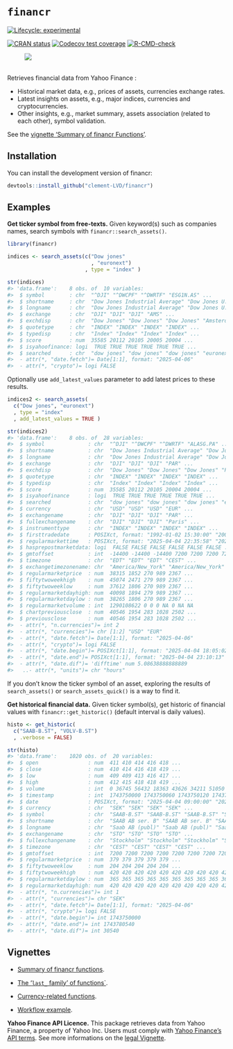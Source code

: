 
# `financr`

<!-- badges: start -->

[![Lifecycle:
experimental](https://img.shields.io/badge/lifecycle-experimental-orange.svg)](https://lifecycle.r-lib.org/articles/stages.html#experimental)

[![CRAN
status](https://www.r-pkg.org/badges/version/financr)](https://CRAN.R-project.org/package=financr)
[![Codecov test
coverage](https://codecov.io/gh/Clement-LVD/financr/graph/badge.svg)](https://app.codecov.io/gh/Clement-LVD/financr)
[![R-CMD-check](https://github.com/Clement-LVD/financr/actions/workflows/R-CMD-check.yaml/badge.svg)](https://github.com/Clement-LVD/financr/actions/workflows/R-CMD-check.yaml)
<!-- badges: end -->

<figure>
<img
src="https://img.shields.io/badge/Package-bold?style=flat&amp;logoColor=black&amp;logoSize=2&amp;label=R&amp;labelColor=black&amp;color=green"
alt=" " />
<figcaption aria-hidden="true"> </figcaption>
</figure>

Retrieves financial data from Yahoo Finance :

- Historical market data, e.g., prices of assets, currencies exchange
  rates.
- Latest insights on assets, e.g., major indices, currencies and
  cryptocurrencies.
- Other insights, e.g., market summary, assets association (related to
  each other), symbol validation.

See the [vignette ‘Summary of financr
Functions’](https://clement-lvd.github.io/financr/articles/Functions_summary.html).

## Installation

You can install the development version of financr:

``` r
devtools::install_github("clement-LVD/financr")
```

## Examples

**Get ticker symbol from free-texts.** Given keyword(s) such as
companies names, search symbols with `financr::search_assets()`.

``` r
library(financr)

indices <- search_assets(c("Dow jones"
                           , "euronext")
                         , type = "index" )

str(indices)
#> 'data.frame':    8 obs. of  10 variables:
#>  $ symbol        : chr  "^DJI" "^DWCPF" "^DWRTF" "ESG1N.AS" ...
#>  $ shortname     : chr  "Dow Jones Industrial Average" "Dow Jones U.S. Completion Total" "Dow Jones U.S. Select REIT Inde" "Euronext Eurozone 100 ESG NR" ...
#>  $ longname      : chr  "Dow Jones Industrial Average" "Dow Jones U.S. Completion Total" "Dow Jones U.S. Select REIT Inde" "Euronext Eurozone 100 ESG NR" ...
#>  $ exchange      : chr  "DJI" "DJI" "DJI" "AMS" ...
#>  $ exchdisp      : chr  "Dow Jones" "Dow Jones" "Dow Jones" "Amsterdam" ...
#>  $ quotetype     : chr  "INDEX" "INDEX" "INDEX" "INDEX" ...
#>  $ typedisp      : chr  "Index" "Index" "Index" "Index" ...
#>  $ score         : num  35585 20112 20105 20005 20004 ...
#>  $ isyahoofinance: logi  TRUE TRUE TRUE TRUE TRUE TRUE ...
#>  $ searched      : chr  "dow jones" "dow jones" "dow jones" "euronext" ...
#>  - attr(*, "date.fetch")= Date[1:1], format: "2025-04-06"
#>  - attr(*, "crypto")= logi FALSE
```

Optionally use `add_latest_values` parameter to add latest prices to
these results.

``` r
indices2 <- search_assets(
  c("Dow jones", "euronext")
  , type = "index"
  , add_latest_values = TRUE )

str(indices2)
#> 'data.frame':    8 obs. of  28 variables:
#>  $ symbol              : chr  "^DJI" "^DWCPF" "^DWRTF" "ALASG.PA" ...
#>  $ shortname           : chr  "Dow Jones Industrial Average" "Dow Jones U.S. Completion Total" "Dow Jones U.S. Select REIT Inde" "Euronext Growth All-Share Index" ...
#>  $ longname            : chr  "Dow Jones Industrial Average" "Dow Jones U.S. Completion Total" "Dow Jones U.S. Select REIT Inde" "Euronext Growth All-Share Index" ...
#>  $ exchange            : chr  "DJI" "DJI" "DJI" "PAR" ...
#>  $ exchdisp            : chr  "Dow Jones" "Dow Jones" "Dow Jones" "Paris" ...
#>  $ quotetype           : chr  "INDEX" "INDEX" "INDEX" "INDEX" ...
#>  $ typedisp            : chr  "Index" "Index" "Index" "Index" ...
#>  $ score               : num  35585 20112 20105 20004 20004 ...
#>  $ isyahoofinance      : logi  TRUE TRUE TRUE TRUE TRUE TRUE ...
#>  $ searched            : chr  "dow jones" "dow jones" "dow jones" "euronext" ...
#>  $ currency            : chr  "USD" "USD" "USD" "EUR" ...
#>  $ exchangename        : chr  "DJI" "DJI" "DJI" "PAR" ...
#>  $ fullexchangename    : chr  "DJI" "DJI" "DJI" "Paris" ...
#>  $ instrumenttype      : chr  "INDEX" "INDEX" "INDEX" "INDEX" ...
#>  $ firsttradedate      : POSIXct, format: "1992-01-02 15:30:00" "2006-08-24 15:30:00" ...
#>  $ regularmarkettime   : POSIXct, format: "2025-04-04 22:35:58" "2025-04-04 23:10:11" ...
#>  $ hasprepostmarketdata: logi  FALSE FALSE FALSE FALSE FALSE FALSE ...
#>  $ gmtoffset           : int  -14400 -14400 -14400 7200 7200 7200 7200 7200
#>  $ timezone            : chr  "EDT" "EDT" "EDT" "CEST" ...
#>  $ exchangetimezonename: chr  "America/New_York" "America/New_York" "America/New_York" "Europe/Paris" ...
#>  $ regularmarketprice  : num  38315 1852 270 989 2367 ...
#>  $ fiftytwoweekhigh    : num  45074 2471 279 989 2367 ...
#>  $ fiftytwoweeklow     : num  37612 1806 270 989 2367 ...
#>  $ regularmarketdayhigh: num  40098 1894 279 989 2367 ...
#>  $ regularmarketdaylow : num  38265 1806 270 989 2367 ...
#>  $ regularmarketvolume : int  1290108622 0 0 0 NA 0 NA NA
#>  $ chartpreviousclose  : num  40546 1954 283 1028 2502 ...
#>  $ previousclose       : num  40546 1954 283 1028 2502 ...
#>  - attr(*, "n.currencies")= int 2
#>  - attr(*, "currencies")= chr [1:2] "USD" "EUR"
#>  - attr(*, "date.fetch")= Date[1:1], format: "2025-04-06"
#>  - attr(*, "crypto")= logi FALSE
#>  - attr(*, "date.begin")= POSIXct[1:1], format: "2025-04-04 18:05:02"
#>  - attr(*, "date.end")= POSIXct[1:1], format: "2025-04-04 23:10:13"
#>  - attr(*, "date.dif")= 'difftime' num 5.08638888888889
#>   ..- attr(*, "units")= chr "hours"
```

If you don’t know the ticker symbol of an asset, exploring the results
of `search_assets()` or `search_assets_quick()` is a way to find it.

**Get historical financial data.** Given ticker symbol(s), get historic
of financial values with `financr::get_historic()` (default interval is
daily values).

``` r
histo <- get_historic(
  c("SAAB-B.ST", "VOLV-B.ST")
  , .verbose = FALSE)

str(histo)
#> 'data.frame':    1020 obs. of  20 variables:
#>  $ open                : num  411 410 414 416 418 ...
#>  $ close               : num  410 414 416 418 419 ...
#>  $ low                 : num  409 409 413 416 417 ...
#>  $ high                : num  412 415 418 418 419 ...
#>  $ volume              : int  0 36745 56432 18363 43626 34211 51050 34181 45256 36016 ...
#>  $ timestamp           : int  1743750000 1743750060 1743750120 1743750180 1743750240 1743750300 1743750360 1743750420 1743750480 1743750540 ...
#>  $ date                : POSIXct, format: "2025-04-04 09:00:00" "2025-04-04 09:01:00" ...
#>  $ currency            : chr  "SEK" "SEK" "SEK" "SEK" ...
#>  $ symbol              : chr  "SAAB-B.ST" "SAAB-B.ST" "SAAB-B.ST" "SAAB-B.ST" ...
#>  $ shortname           : chr  "SAAB AB ser. B" "SAAB AB ser. B" "SAAB AB ser. B" "SAAB AB ser. B" ...
#>  $ longname            : chr  "Saab AB (publ)" "Saab AB (publ)" "Saab AB (publ)" "Saab AB (publ)" ...
#>  $ exchangename        : chr  "STO" "STO" "STO" "STO" ...
#>  $ fullexchangename    : chr  "Stockholm" "Stockholm" "Stockholm" "Stockholm" ...
#>  $ timezone            : chr  "CEST" "CEST" "CEST" "CEST" ...
#>  $ gmtoffset           : int  7200 7200 7200 7200 7200 7200 7200 7200 7200 7200 ...
#>  $ regularmarketprice  : num  379 379 379 379 379 ...
#>  $ fiftytwoweeklow     : num  204 204 204 204 204 ...
#>  $ fiftytwoweekhigh    : num  420 420 420 420 420 420 420 420 420 420 ...
#>  $ regularmarketdaylow : num  365 365 365 365 365 365 365 365 365 365 ...
#>  $ regularmarketdayhigh: num  420 420 420 420 420 420 420 420 420 420 ...
#>  - attr(*, "n.currencies")= int 1
#>  - attr(*, "currencies")= chr "SEK"
#>  - attr(*, "date.fetch")= Date[1:1], format: "2025-04-06"
#>  - attr(*, "crypto")= logi FALSE
#>  - attr(*, "date.begin")= int 1743750000
#>  - attr(*, "date.end")= int 1743780540
#>  - attr(*, "date.dif")= int 30540
```

## Vignettes

- [Summary of financr
  functions](https://clement-lvd.github.io/financr/articles/Functions_summary.html).

- [The ‘`last_` family’ of
  functions\`](https://clement-lvd.github.io/financr/articles/last_family.html).

- [Currency-related
  functions](https://clement-lvd.github.io/financr/articles/currencies.html).

- [Workflow
  example](https://clement-lvd.github.io/financr/articles/get_info_and_historic.html).

**Yahoo Finance API Licence.** This package retrieves data from Yahoo
Finance, a property of Yahoo Inc. Users must comply with [Yahoo
Finance’s API
terms](https://legal.yahoo.com/us/en/yahoo/terms/product-atos/apiforydn/index.html).
See more informations on the [legal
Vignette](https://clement-lvd.github.io/financr/articles/About_the_Yahoo_Finance_License.html).
